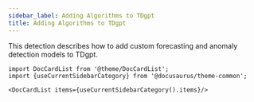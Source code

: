 ```yaml
---
sidebar_label: Adding Algorithms to TDgpt
title: Adding Algorithms to TDgpt
---
```


This detection describes how to add custom forecasting and anomaly detection models to TDgpt.


```mdx-code-block
import DocCardList from '@theme/DocCardList';
import {useCurrentSidebarCategory} from '@docusaurus/theme-common';

<DocCardList items={useCurrentSidebarCategory().items}/>
```

